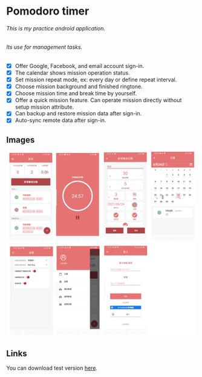# Pomodoro timer
###### This is my practice android application.
###### Its use for management tasks.

- [x] Offer Google, Facebook, and email account sign-in.
- [x] The calendar shows mission operation status.
- [x] Set mission repeat mode, ex: every day or define repeat interval.
- [x] Choose mission background and finished ringtone.
- [x] Choose mission time and break time by yourself.
- [x] Offer a quick mission feature. Can operate mission directly without setup mission attribute.
- [x] Can backup and restore mission data after sign-in.
- [x] Auto-sync remote data after sign-in.
 
## Images

![timer](timer.png)

## Links

You can download test version [here](https://drive.google.com/file/d/1aCQ_0F08ftO9vxWDw-HYG3VKDfCFPi0J/view?usp=sharing).
